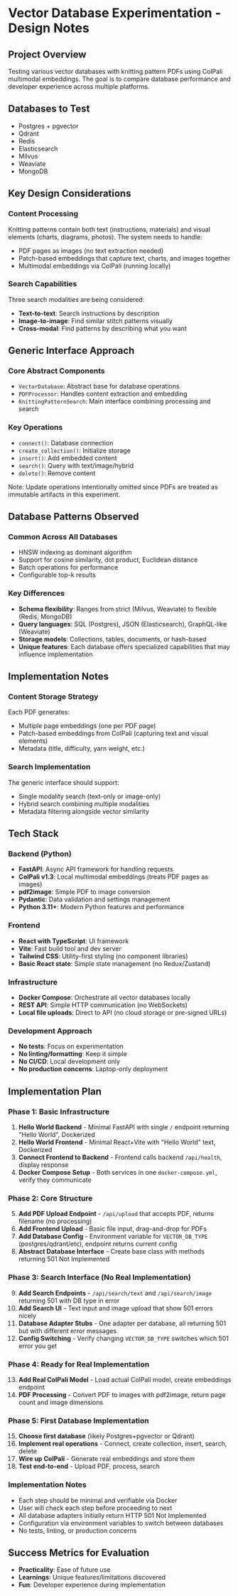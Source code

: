 # Vector Database Experimentation - Design Notes

## Project Overview
Testing various vector databases with knitting pattern PDFs using ColPali multimodal embeddings. The goal is to compare database performance and developer experience across multiple platforms.

## Databases to Test
- Postgres + pgvector
- Qdrant
- Redis
- Elasticsearch
- Milvus
- Weaviate
- MongoDB

## Key Design Considerations

### Content Processing
Knitting patterns contain both text (instructions, materials) and visual elements (charts, diagrams, photos). The system needs to handle:
- PDF pages as images (no text extraction needed)
- Patch-based embeddings that capture text, charts, and images together
- Multimodal embeddings via ColPali (running locally)

### Search Capabilities
Three search modalities are being considered:
- **Text-to-text**: Search instructions by description
- **Image-to-image**: Find similar stitch patterns visually
- **Cross-modal**: Find patterns by describing what you want

## Generic Interface Approach

### Core Abstract Components
- `VectorDatabase`: Abstract base for database operations
- `PDFProcessor`: Handles content extraction and embedding
- `KnittingPatternSearch`: Main interface combining processing and search

### Key Operations
- `connect()`: Database connection
- `create_collection()`: Initialize storage
- `insert()`: Add embedded content
- `search()`: Query with text/image/hybrid
- `delete()`: Remove content

Note: Update operations intentionally omitted since PDFs are treated as immutable artifacts in this experiment.

## Database Patterns Observed

### Common Across All Databases
- HNSW indexing as dominant algorithm
- Support for cosine similarity, dot product, Euclidean distance
- Batch operations for performance
- Configurable top-k results

### Key Differences
- **Schema flexibility**: Ranges from strict (Milvus, Weaviate) to flexible (Redis, MongoDB)
- **Query languages**: SQL (Postgres), JSON (Elasticsearch), GraphQL-like (Weaviate)
- **Storage models**: Collections, tables, documents, or hash-based
- **Unique features**: Each database offers specialized capabilities that may influence implementation

## Implementation Notes

### Content Storage Strategy
Each PDF generates:
- Multiple page embeddings (one per PDF page)
- Patch-based embeddings from ColPali (capturing text and visual elements)
- Metadata (title, difficulty, yarn weight, etc.)

### Search Implementation
The generic interface should support:
- Single modality search (text-only or image-only)
- Hybrid search combining multiple modalities
- Metadata filtering alongside vector similarity

## Tech Stack

### Backend (Python)
- **FastAPI**: Async API framework for handling requests
- **ColPali v1.3**: Local multimodal embeddings (treats PDF pages as images)
- **pdf2image**: Simple PDF to image conversion
- **Pydantic**: Data validation and settings management
- **Python 3.11+**: Modern Python features and performance

### Frontend
- **React with TypeScript**: UI framework
- **Vite**: Fast build tool and dev server
- **Tailwind CSS**: Utility-first styling (no component libraries)
- **Basic React state**: Simple state management (no Redux/Zustand)

### Infrastructure
- **Docker Compose**: Orchestrate all vector databases locally
- **REST API**: Simple HTTP communication (no WebSockets)
- **Local file uploads**: Direct to API (no cloud storage or pre-signed URLs)

### Development Approach
- **No tests**: Focus on experimentation
- **No linting/formatting**: Keep it simple
- **No CI/CD**: Local development only
- **No production concerns**: Laptop-only deployment

## Implementation Plan

### Phase 1: Basic Infrastructure
1. **Hello World Backend** - Minimal FastAPI with single `/` endpoint returning "Hello World", Dockerized
2. **Hello World Frontend** - Minimal React+Vite with "Hello World" text, Dockerized
3. **Connect Frontend to Backend** - Frontend calls backend `/api/health`, display response
4. **Docker Compose Setup** - Both services in one `docker-compose.yml`, verify they communicate

### Phase 2: Core Structure
5. **Add PDF Upload Endpoint** - `/api/upload` that accepts PDF, returns filename (no processing)
6. **Add Frontend Upload** - Basic file input, drag-and-drop for PDFs
7. **Add Database Config** - Environment variable for `VECTOR_DB_TYPE` (postgres/qdrant/etc), endpoint returns current config
8. **Abstract Database Interface** - Create base class with methods returning 501 Not Implemented

### Phase 3: Search Interface (No Real Implementation)
9. **Add Search Endpoints** - `/api/search/text` and `/api/search/image` returning 501 with DB type in error
10. **Add Search UI** - Text input and image upload that show 501 errors nicely
11. **Database Adapter Stubs** - One adapter per database, all returning 501 but with different error messages
12. **Config Switching** - Verify changing `VECTOR_DB_TYPE` switches which 501 error you get

### Phase 4: Ready for Real Implementation
13. **Add Real ColPali Model** - Load actual ColPali model, create embeddings endpoint
14. **PDF Processing** - Convert PDF to images with pdf2image, return page count and image dimensions

### Phase 5: First Database Implementation
15. **Choose first database** (likely Postgres+pgvector or Qdrant)
16. **Implement real operations** - Connect, create collection, insert, search, delete
17. **Wire up ColPali** - Generate real embeddings and store them
18. **Test end-to-end** - Upload PDF, process, search

### Implementation Notes
- Each step should be minimal and verifiable via Docker
- User will check each step before proceeding to next
- All database adapters initially return HTTP 501 Not Implemented
- Configuration via environment variables to switch between databases
- No tests, linting, or production concerns

## Success Metrics for Evaluation
- **Practicality**: Ease of future use
- **Learnings**: Unique features/limitations discovered
- **Fun**: Developer experience during implementation